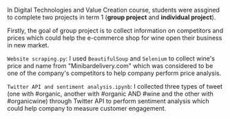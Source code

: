 In Digital Technologies and Value Creation course, students were assgined to complete two projects in term 1 (**group project** and **individual project**).


Firstly, the goal of group project is to collect information on competitors and prices which could help the e-commerce shop for wine open their business in new market.

```Website scraping.py```: I used ```BeautifulSoup``` and ```Selenium``` to collect wine's price and name from "Minibardelivery.com" which was considered to be one of the company's competitors to help company perform price analysis.

```Twitter API and sentiment analysis.ipynb```: I collected three types of tweet (one with #organic, another with #organic AND #wine and the other with #organicwine) through Twitter API to perform sentiment analysis which could help company to measure customer engagement.


